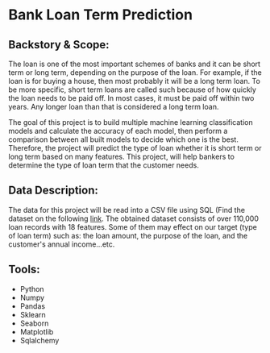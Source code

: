 # Bank Loan Term Prediction
## Backstory & Scope:
The loan is one of the most important schemes of banks and it can be short term or long term, depending on the purpose of the loan. For example, if the loan is for buying a house,
then most probably it will be a long term loan. To be more specific, short term loans are called such because of how quickly the loan needs to be paid off. In most cases, it must
be paid off within two years. Any longer loan than that is considered a long term loan.


The goal of this project is to build multiple machine learning classification models and calculate the accuracy of each model, then perform a comparison between all built models 
to decide which one is the best. Therefore, the project will predict the type of loan whether it is short term or long term based on many features. This project, will help bankers
to determine the type of loan term that the customer needs.
## Data Description:
The data for this project will be read into a CSV file  using SQL (Find the dataset on the following [link](https://www.kaggle.com/panamby/bank-loan-status-dataset/data).
The obtained dataset consists of over 110,000 loan records with 18 features. Some of them may effect on our target (type of loan term) such as: the loan amount, the purpose of 
the loan, and the customer's annual income…etc.
## Tools:
- Python 
- Numpy
- Pandas
- Sklearn 
- Seaborn 
- Matplotlib 
- Sqlalchemy
